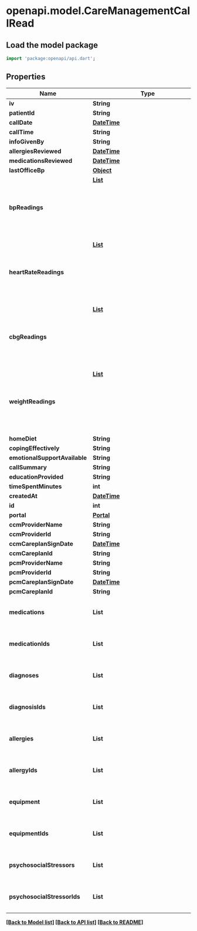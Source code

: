 # openapi.model.CareManagementCallRead

## Load the model package
```dart
import 'package:openapi/api.dart';
```

## Properties
Name | Type | Description | Notes
------------ | ------------- | ------------- | -------------
**iv** | **String** |  | [optional] 
**patientId** | **String** |  | 
**callDate** | [**DateTime**](DateTime.md) |  | 
**callTime** | **String** |  | [optional] 
**infoGivenBy** | **String** |  | [optional] 
**allergiesReviewed** | [**DateTime**](DateTime.md) |  | [optional] 
**medicationsReviewed** | [**DateTime**](DateTime.md) |  | [optional] 
**lastOfficeBp** | [**Object**](.md) |  | [optional] 
**bpReadings** | [**List<Object>**](Object.md) |  | [optional] [default to const []]
**heartRateReadings** | [**List<Object>**](Object.md) |  | [optional] [default to const []]
**cbgReadings** | [**List<Object>**](Object.md) |  | [optional] [default to const []]
**weightReadings** | [**List<Object>**](Object.md) |  | [optional] [default to const []]
**homeDiet** | **String** |  | [optional] 
**copingEffectively** | **String** |  | [optional] 
**emotionalSupportAvailable** | **String** |  | [optional] 
**callSummary** | **String** |  | [optional] 
**educationProvided** | **String** |  | [optional] 
**timeSpentMinutes** | **int** |  | [optional] 
**createdAt** | [**DateTime**](DateTime.md) |  | [optional] 
**id** | **int** |  | 
**portal** | [**Portal**](Portal.md) |  | 
**ccmProviderName** | **String** |  | [optional] 
**ccmProviderId** | **String** |  | [optional] 
**ccmCareplanSignDate** | [**DateTime**](DateTime.md) |  | [optional] 
**ccmCareplanId** | **String** |  | [optional] 
**pcmProviderName** | **String** |  | [optional] 
**pcmProviderId** | **String** |  | [optional] 
**pcmCareplanSignDate** | [**DateTime**](DateTime.md) |  | [optional] 
**pcmCareplanId** | **String** |  | [optional] 
**medications** | **List<String>** |  | [optional] [default to const []]
**medicationIds** | **List<int>** |  | [optional] [default to const []]
**diagnoses** | **List<String>** |  | [optional] [default to const []]
**diagnosisIds** | **List<int>** |  | [optional] [default to const []]
**allergies** | **List<String>** |  | [optional] [default to const []]
**allergyIds** | **List<int>** |  | [optional] [default to const []]
**equipment** | **List<String>** |  | [optional] [default to const []]
**equipmentIds** | **List<int>** |  | [optional] [default to const []]
**psychosocialStressors** | **List<String>** |  | [optional] [default to const []]
**psychosocialStressorIds** | **List<int>** |  | [optional] [default to const []]

[[Back to Model list]](../README.md#documentation-for-models) [[Back to API list]](../README.md#documentation-for-api-endpoints) [[Back to README]](../README.md)


